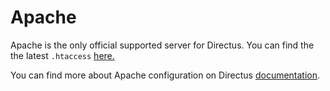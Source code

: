 # Apache

Apache is the only official supported server for Directus.
You can find the the latest `.htaccess` [here.](https://github.com/directus/api/blob/master/public/.htaccess)

You can find more about Apache configuration on Directus [documentation](https://docs.directus.io/advanced/server-setup.html#apache).
